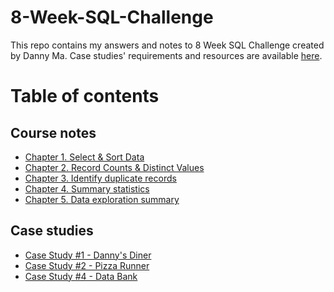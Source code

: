 # 8-Week-SQL-Challenge
This repo contains my answers and notes to 8 Week SQL Challenge created by Danny Ma.
Case studies' requirements and resources are available [here](https://8weeksqlchallenge.com/resources/).

# Table of contents

## Course notes
- [Chapter 1. Select & Sort Data](https://github.com/nguyenyenchi/8-Week-SQL-Challenge/blob/main/serious-sql%20notes/1.%20Study%20notes/1.%20Select%20%26%20Sort%20Data.md)
- [Chapter 2. Record Counts & Distinct Values](https://github.com/nguyenyenchi/8-Week-SQL-Challenge/blob/main/serious-sql%20notes/1.%20Study%20notes/2.%20Record%20Counts%20%26%20Distinct%20Values.md)
- [Chapter 3. Identify duplicate records](https://github.com/nguyenyenchi/8-Week-SQL-Challenge/blob/main/serious-sql%20notes/1.%20Study%20notes/3.%20Identifying%20duplicate%20records.md)
- [Chapter 4. Summary statistics](https://github.com/nguyenyenchi/8-Week-SQL-Challenge/blob/main/serious-sql%20notes/1.%20Study%20notes/4.%20Summary%20Statistics.md)
- [Chapter 5. Data exploration summary](https://github.com/nguyenyenchi/8-Week-SQL-Challenge/blob/main/serious-sql%20notes/1.%20Study%20notes/5.%20data_exploration_summary.md)

## Case studies
- [Case Study #1 - Danny's Diner](https://github.com/nguyenyenchi/8-Week-SQL-Challenge/blob/main/serious-sql%20notes/2.%20Case%20studies/case_study_1.md)
- [Case Study #2 - Pizza Runner](https://github.com/nguyenyenchi/8-Week-SQL-Challenge/blob/main/serious-sql%20notes/2.%20Case%20studies/case_study_2A.md)
- [Case Study #4 - Data Bank](https://github.com/nguyenyenchi/8-Week-SQL-Challenge/blob/main/serious-sql%20notes/2.%20Case%20studies/case_study_4.md)

